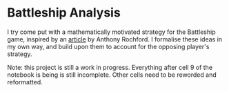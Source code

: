 # Battleship Analysis

I try come put with a mathematically motivated strategy for the Battleship game, inspired by an [article](https://austinrochford.com/posts/2021-09-02-battleship-bayes.html) by Anthony Rochford. I formalise these ideas in my own way, and build upon them to account for the opposing player's strategy.

Note: this project is still a work in progress. Everything after cell 9 of the notebook is being is still incomplete. Other cells need to be reworded and reformatted.
